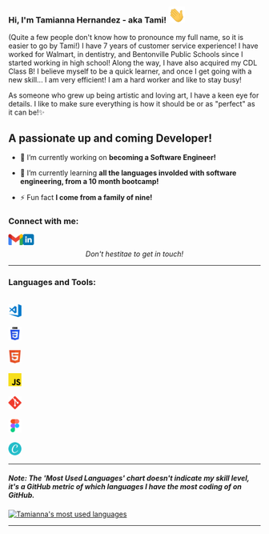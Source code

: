 ### Hi, I'm Tamianna Hernandez - aka Tami! <img src="./images/Hi.gif" height="32" />

(Quite a few people don't know how to pronounce my full name, so it is easier to go by Tami!)
I have 7 years of customer service experience!
I have worked for Walmart, in dentistry, and Bentonville Public Schools since I started working in high school! Along the way, I have also acquired my CDL Class B!
I believe myself to be a quick learner, and once I get going with a new skill... I am very efficient! I am a hard worker and like to stay busy!

As someone who grew up being artistic and loving art, I have a keen eye for details. I like to make sure everything is how it should be or as "perfect" as it can be!✨

## A passionate up and coming Developer!

- 🔭 I’m currently working on **becoming a Software Engineer!**

- 🌱 I’m currently learning **all the languages involded with software engineering, from a 10 month bootcamp!**

- ⚡ Fun fact **I come from a family of nine!**

### Connect with me:

[<img align="left" alt="Tamianna | gmail" height="22px" src="./images/Gmail.png" />][gmail]

[<img align="left" alt="Tamianna | linkedin" height="22px" src="./images/linkedin-tile.svg" />][linkedin]

<br />

<p align=center>
<em>Don't hestitae to get in touch!</em>
</p>

---

### Languages and Tools:

[<code>
<img alt="Visual studio code" width="26px" src="./images/visualstudio_code-icon.svg" />
</code>](https://code.visualstudio.com/)
[<code>
<img alt="CSS" width="26px" src="./images/w3_css-official.svg" />
</code>](https://www.w3schools.com/css/)
[<code>
<img alt="HTML" width="26px" src="./images/w3_html5-icon.svg" />
</code>](https://www.w3.org/html/)
[<code>
<img alt="JavaScript" width="26px" src="./images/javascript-icon.svg" />
</code>](https://developer.mozilla.org/en-US/docs/Web/JavaScript)
[<code>
<img alt="Git" width="26px" src="./images/git-scm-icon.svg" />
</code>](https://git-scm.com/)
[<code>
<img alt="Figma" width="26px" src="./images/figma-icon.svg" />
</code>](https://www.figma.com/)
[<code>
<img alt="Canva" width="26px" src="./images/canva-icon.svg" />
</code>](https://about.canva.com/)

---

#### _Note: The 'Most Used Languages' chart doesn't indicate my skill level, it's a GitHub metric of which languages I have the most coding of on GitHub._

<a href="https://github-readme-stats.vercel.app/api/top-langs?username=tamianna&show_icons=true&locale=en&layout=compact">
<img align="center" src="https://github-readme-stats.vercel.app/api/top-langs?username=tamianna&show_icons=true&locale=en&layout=compact" alt="Tamianna's most used languages" />
</a>

---

[gmail]: mailto:tamianna.h@gmail.com
[linkedin]: https://www.linkedin.com/in/tamianna-hernandez-678b24275/
